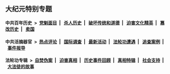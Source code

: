 ## 大纪元特别专题

#### 中共百年历史 &nbsp;>&nbsp; [党魁面目](indexes/nf1176107/README.md?08310430) &nbsp;| &nbsp; [杀人历史](indexes/nf1176106/README.md?08310430) &nbsp;| &nbsp; [破坏传统和道德](indexes/nf1176106/README.md?08310430) &nbsp;| &nbsp; [迫害文化精英](indexes/nf1176111/README.md?08310430) &nbsp;| &nbsp; [篡改历史](indexes/nf1176115/README.md?08310430) &nbsp;| &nbsp; [卖国](indexes/nf1176117/README.md?08310430) 

#### 中共活摘器官 &nbsp;>&nbsp; [热点评论](indexes/nf5879/README.md?08310430) &nbsp;| &nbsp; [国际调查](indexes/nf5947/README.md?08310430) &nbsp;| &nbsp; [最新活动](indexes/nf5883/README.md?08310430) &nbsp;| &nbsp; [法轮功遭遇](indexes/nf5881/README.md?08310430) &nbsp;| &nbsp; [追查案例](indexes/nf5880/README.md?08310430) &nbsp;| &nbsp; [事件报导](indexes/nf5877/README.md?08310430) 

#### 法轮功专辑 &nbsp;>&nbsp; [自焚伪案](indexes/nf5562/README.md?08310430) &nbsp;| &nbsp; [迫害真相](indexes/nf4379/README.md?08310430) &nbsp;| &nbsp; [历史事件回顾](indexes/nf5793/README.md?08310430) &nbsp;| &nbsp; [真相特辑](indexes/nf4389/README.md?08310430) &nbsp;| &nbsp; [社会支持](indexes/nf4386/README.md?08310430) &nbsp;| &nbsp; [大法徒的故事](indexes/nf1147481/README.md?08310430) 
